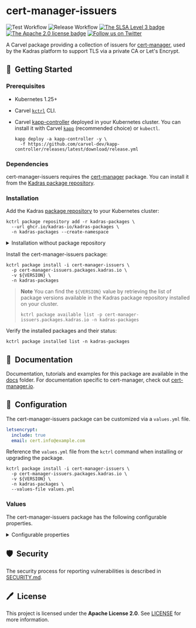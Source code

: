 # cert-manager-issuers

![Test Workflow](https://github.com/kadras-io/cert-manager-issuers/actions/workflows/test.yml/badge.svg)
![Release Workflow](https://github.com/kadras-io/cert-manager-issuers/actions/workflows/release.yml/badge.svg)
[![The SLSA Level 3 badge](https://slsa.dev/images/gh-badge-level3.svg)](https://slsa.dev/spec/v0.1/levels)
[![The Apache 2.0 license badge](https://img.shields.io/badge/License-Apache_2.0-blue.svg)](https://opensource.org/licenses/Apache-2.0)
[![Follow us on Twitter](https://img.shields.io/static/v1?label=Twitter&message=Follow&color=1DA1F2)](https://twitter.com/kadrasIO)

A Carvel package providing a collection of issuers for [cert-manager](https://github.com/kadras-io/package-for-cert-manager), used by the Kadras platform to support TLS via a private CA or Let's Encrypt.

## 🚀&nbsp; Getting Started

### Prerequisites

* Kubernetes 1.25+
* Carvel [`kctrl`](https://carvel.dev/kapp-controller/docs/latest/install/#installing-kapp-controller-cli-kctrl) CLI.
* Carvel [kapp-controller](https://carvel.dev/kapp-controller) deployed in your Kubernetes cluster. You can install it with Carvel [`kapp`](https://carvel.dev/kapp/docs/latest/install) (recommended choice) or `kubectl`.

  ```shell
  kapp deploy -a kapp-controller -y \
    -f https://github.com/carvel-dev/kapp-controller/releases/latest/download/release.yml
  ```

### Dependencies

cert-manager-issuers requires the [cert-manager](https://github.com/kadras-io/package-for-cert-manager) package. You can install it from the [Kadras package repository](https://github.com/kadras-io/kadras-packages).

### Installation

Add the Kadras [package repository](https://github.com/kadras-io/kadras-packages) to your Kubernetes cluster:

  ```shell
  kctrl package repository add -r kadras-packages \
    --url ghcr.io/kadras-io/kadras-packages \
    -n kadras-packages --create-namespace
  ```

<details><summary>Installation without package repository</summary>
The recommended way of installing the cert-manager-issuers package is via the Kadras <a href="https://github.com/kadras-io/kadras-packages">package repository</a>. If you prefer not using the repository, you can add the package definition directly using <a href="https://carvel.dev/kapp/docs/latest/install"><code>kapp</code></a> or <code>kubectl</code>.

  ```shell
  kubectl create namespace kadras-packages
  kapp deploy -a cert-manager-issuers-package -n kadras-packages -y \
    -f https://github.com/kadras-io/cert-manager-issuers/releases/latest/download/metadata.yml \
    -f https://github.com/kadras-io/cert-manager-issuers/releases/latest/download/package.yml
  ```
</details>

Install the cert-manager-issuers package:

  ```shell
  kctrl package install -i cert-manager-issuers \
    -p cert-manager-issuers.packages.kadras.io \
    -v ${VERSION} \
    -n kadras-packages
  ```

> **Note**
> You can find the `${VERSION}` value by retrieving the list of package versions available in the Kadras package repository installed on your cluster.
> 
>   ```shell
>   kctrl package available list -p cert-manager-issuers.packages.kadras.io -n kadras-packages
>   ```

Verify the installed packages and their status:

  ```shell
  kctrl package installed list -n kadras-packages
  ```

## 📙&nbsp; Documentation

Documentation, tutorials and examples for this package are available in the [docs](docs) folder.
For documentation specific to cert-manager, check out [cert-manager.io](https://cert-manager.io).

## 🎯&nbsp; Configuration

The cert-manager-issuers package can be customized via a `values.yml` file.

  ```yaml
  letsencrypt:
    include: true
    email: cert.info@example.com
  ```

Reference the `values.yml` file from the `kctrl` command when installing or upgrading the package.

  ```shell
  kctrl package install -i cert-manager-issuers \
    -p cert-manager-issuers.packages.kadras.io \
    -v ${VERSION} \
    -n kadras-packages \
    --values-file values.yml
  ```

### Values

The cert-manager-issuers package has the following configurable properties.

<details><summary>Configurable properties</summary>

| Config | Default | Description |
|-------|-------------------|-------------|
| `namespace` | `cert-manager` | The namespace where cert-manager is deployed. |
| `letsencrypt.include` | `false` | Whether to include a ClusterIssuer for Let's Encrypt. |
| `letsencrypt.staging` | `true` | Whether to use Let's Encrypt staging, recommended for non-production environments. |
| `letsencrypt.email` | `""` | The email address that Let's Encrypt will use to send info on expiring certificates or issues. |

</details>

## 🛡️&nbsp; Security

The security process for reporting vulnerabilities is described in [SECURITY.md](SECURITY.md).

## 🖊️&nbsp; License

This project is licensed under the **Apache License 2.0**. See [LICENSE](LICENSE) for more information.

